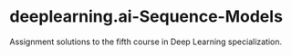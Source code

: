 # deeplearning.ai-Sequence-Models
Assignment solutions to the fifth course in Deep Learning specialization.
